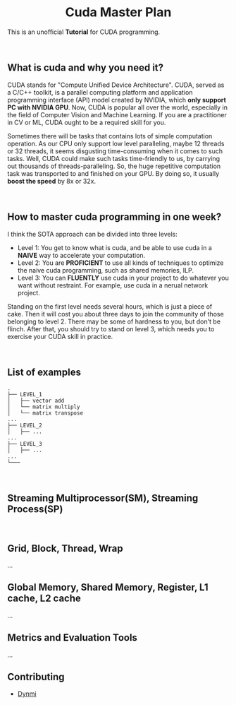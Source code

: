 # <center>Cuda Master Plan</center>

This is an unofficial **Tutorial** for CUDA programming.

</br>

## What is cuda and why you need it?

CUDA stands for "Compute Unified Device Architecture". 
CUDA, served as a C/C++ toolkit, is a parallel computing platform and application programming interface (API) model created by NVIDIA, which **only support PC with NVIDIA GPU**. Now, CUDA is popular all over the world, especially in the field of Computer Vision and Machine Learning. 
If you are a practitioner in CV or ML, CUDA ought to be a required skill for you. 

Sometimes there will be tasks that contains lots of simple computation operation. 
As our CPU only support low level paralleling, maybe 12 threads or 32 threads, it seems disgusting time-consuming when it comes to such tasks. 
Well, CUDA could make such tasks time-friendly to us, by carrying out thousands of threads-paralleling. So, the huge repetitive computation task was transported to and finished on your GPU. 
By doing so, it usually **boost the speed** by 8x or 32x. 

</br>

## How to master cuda programming in one week?

I think the SOTA approach can be divided into three levels:
- Level 1: You get to know what is cuda, and be able to use cuda in a **NAIVE** way to accelerate your computation.
- Level 2: You are **PROFICIENT** to use all kinds of techniques to optimize the naive cuda programming, such as shared memories, ILP.
- Level 3: You can **FLUENTLY** use cuda in your project to do whatever you want without restraint. For example, use cuda in a nerual network project.

Standing on the first level needs several hours, which is just a piece of cake. 
Then it will cost you about three days to join the community of those belonging to level 2. 
There may be some of hardness to you, but don't be flinch. 
After that, you should try to stand on level 3, which needs you to exercise your CUDA skill in practice.  

</br>

## List of examples

```
.
├── LEVEL_1
│   ├── vector add 
│   └── matrix multiply
│   └── matrix transpose
...
├── LEVEL_2
│   ├── ...
...
├── LEVEL_3
│   ├── ...
...
└───
```

</br>

## Streaming Multiprocessor(SM),  Streaming Process(SP)



</br>

## Grid,  Block,  Thread,  Wrap

...

## Global Memory,  Shared Memory,  Register,  L1 cache,  L2 cache

...


## Metrics and Evaluation Tools

...


## Contributing

- [Dynmi](https://github.com/Dynmi)
